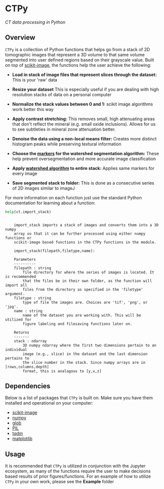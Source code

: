 # CTPy
*CT data processing in Python*
## Overview
```CTPy``` is a collection of Python functions that helps go from a stack of 2D tomographic images that represent a 3D volume to that same volume segmented into user defined regions based on their grayscale value. Built on top of [scikit-image](https://scikit-image.org/), the functions help the user achieve the following:


- **Load in stack of image files that represent slices through the dataset:** This is your 'raw' data

- **Resize your dataset** This is especially useful if you are dealing with high resolution stacks of data on a personal computer

- **Normalize the stack values between 0 and 1:** scikit image algorithms work better this way

- **Apply contrast stretching:** This removes small, high attenuating areas that don't reflect the mineral (e.g. small oxide inclusions). Allows for us to see subtleties in mineral zone attenuation better.
    
- **Denoise the data using a non-local means filter:** Creates more distinct histogram peaks while preserving textural information

- **Choose the [markers](https://www.cmm.mines-paristech.fr/~beucher/wtshed.html) for the watershed segmentation algorithm:** These help prevent oversegmentation and more accurate image classification
- **Apply [watershed algorithm](https://scikit-image.org/docs/dev/auto_examples/segmentation/plot_watershed.html) to entire stack:** Applies same markers for every image
- **Save segmented stack to folder:** This is done as a consecutive series of 2D images similar to imageJ

For more information on each function just use the standard Python documentation for learning about a function:
```python
help(ct.import_stack)

```
```

    import_stack imports a stack of images and converts them into a 3D numpy 
    array so that it can be further processed using either numpy functions or
    scikit-image based functions in the CTPy functions in the module.
    
    import_stack(filepath,filetype,name):

    Parameters
    ----------
    filepath : string
        file directory for where the series of images is located. It is recommended
        that the files be in their own folder, as the function will import all 
        files from the directory as specified in the 'filetype' argument. 
    filetype : string
        type of file the images are. Choices are 'tif', 'png', or 'jpg'.
    name : string
        name of the dataset you are working with. This will be utilized for 
        figure labeling and filesaving functions later on.

    Returns
    -------
    stack : ndarray
        3D numpy ndarray where the first two dimensions pertain to an individual
        image (e.g., slice) in the dataset and the last dimension pertains to 
        the slice number in the stack. Since numpy arrays are in [rows,columns,depth]
        format, this is analagous to [y,x,z]

```
## Dependencies
Below is a list of packages that ```CTPy``` is built on. Make sure you have them installed and operational on your computer:

- [scikit-image](https://scikit-image.org/)
- [numpy](https://numpy.org/install/)
- [glob](https://docs.python.org/3/library/glob.html)
- [PIL](https://pillow.readthedocs.io/en/stable/)
- [tqdm](https://github.com/tqdm/tqdm)
- [matplotlib](https://matplotlib.org/stable/index.html)

## Usage
It is recommended that ```CTPy``` is utilized in conjunction with the Jupyter ecosystem, as many of the functions require the user to make decisions based results of prior figures/functions. For an example of how to utilize ```CTPy``` in your own work, please see the **Example** folder 
